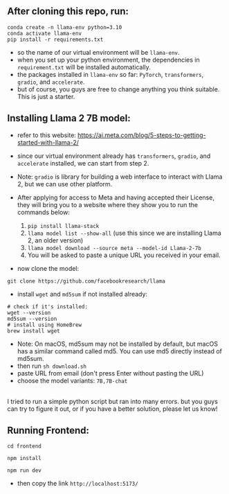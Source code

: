 ## After cloning this repo, run:

``` shell
conda create -n llama-env python=3.10
conda activate llama-env
pip install -r requirements.txt
```

- so the name of our virtual environment will be `llama-env`.
- when you set up your python environment, the dependencies in `requirement.txt` will be installed automatically.
- the packages installed in `llama-env` so far: `PyTorch`, `transformers`, `gradio`, and `accelerate`.
- but of course, you guys are free to change anything you think suitable. This is just a starter.


## Installing Llama 2 7B model:
- refer to this website: https://ai.meta.com/blog/5-steps-to-getting-started-with-llama-2/ 
- since our virtual environment already has `transformers`, `gradio`, and `accelerate` installed, we can start from step 2.
- Note: `gradio` is library for building a web interface to interact with Llama 2, but we can use other platform.
- After applying for access to Meta and having accepted their License, they will bring you to a website where they show you to run the commands below:
  1. `pip install llama-stack`
  2. `llama model list --show-all` (use this since we are installing Llama 2, an older version)
  3. `llama model download --source meta --model-id Llama-2-7b`
  4. You will be asked to paste a unique URL you received in your email.
     
- now clone the model:
```shell
git clone https://github.com/facebookresearch/llama
```
- install `wget` and `md5sum` if not installed already:
```shell
# check if it's installed:
wget --version
md5sum --version
# install using HomeBrew
brew install wget
```
- Note: On macOS, md5sum may not be installed by default, but macOS has a similar command called md5. You can use md5 directly instead of md5sum.
-  then run `sh download.sh`
- paste URL from email (don't press Enter without pasting the URL)
- choose the model variants: `7B,7B-chat`
<br />
I tried to run a simple python script but ran into many errors. but you guys can try to figure it out, or if you have a better solution, please let us know!

## Running Frontend:
```shell
cd frontend
```
```shell
npm install
```
```shell
npm run dev
```
- then copy the link `http://localhost:5173/`
